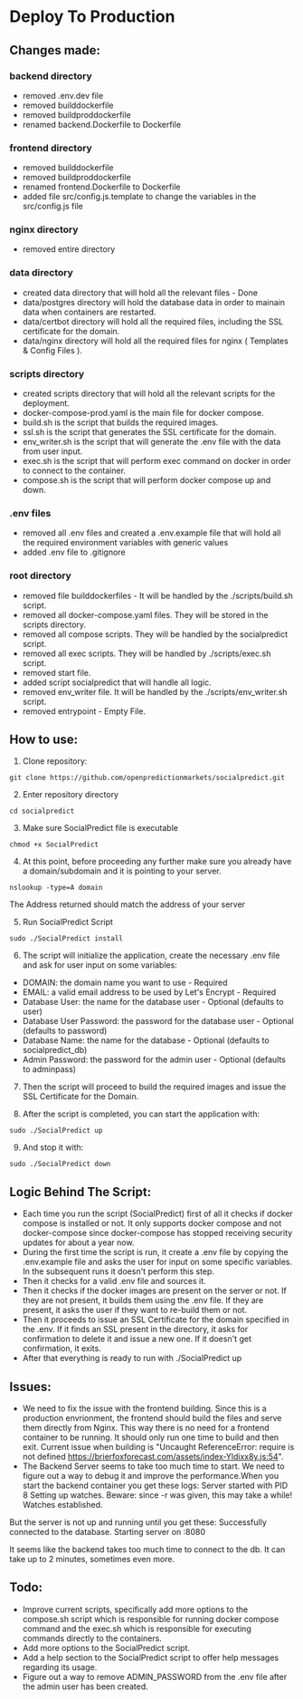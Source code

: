 # Deploy To Production

## Changes made:

### backend directory
* removed .env.dev file
* removed builddockerfile
* removed buildproddockerfile
* renamed backend.Dockerfile to Dockerfile

### frontend directory
* removed builddockerfile
* removed buildproddockerfile
* renamed frontend.Dockerfile to Dockerfile
* added file src/config.js.template to change the variables in the src/config.js file

### nginx directory
* removed entire directory

### data directory
* created data directory that will hold all the relevant files - Done
* data/postgres directory will hold the database data in order to mainain data when containers are restarted.
* data/certbot directory will hold all the required files, including the SSL certificate for the domain.
* data/nginx directory will hold all the required files for nginx ( Templates & Config Files ).

### scripts directory
* created scripts directory that will hold all the relevant scripts for the deployment.
* docker-compose-prod.yaml is the main file for docker compose.
* build.sh is the script that builds the required images.
* ssl.sh is the script that generates the SSL certificate for the domain.
* env_writer.sh is the script that will generate the .env file with the data from user input.
* exec.sh is the script that will perform exec command on docker in order to connect to the container.
* compose.sh is the script that will perform docker compose up and down.

### .env files
* removed all .env files and created a .env.example file that will hold all the required environment variables with generic values
* added .env file to .gitignore

### root directory
* removed file builddockerfiles - It will be handled by the ./scripts/build.sh script.
* removed all docker-compose.yaml files. They will be stored in the scripts directory.
* removed all compose scripts. They will be handled by the socialpredict script.
* removed all exec scripts. They will be handled by ./scripts/exec.sh script.
* removed start file.
* added script socialpredict that will handle all logic.
* removed env_writer file. It will be handled by the ./scripts/env_writer.sh script.
* removed entrypoint - Empty File.

## How to use:

1. Clone repository:
```
git clone https://github.com/openpredictionmarkets/socialpredict.git
```

2. Enter repository directory
```
cd socialpredict
```

3. Make sure SocialPredict file is executable
```
chmod +x SocialPredict
```

4. At this point, before proceeding any further make sure you already have a domain/subdomain and it is pointing to your server.
```
nslookup -type=A domain
```
The Address returned should match the address of your server

5. Run SocialPredict Script
```
sudo ./SocialPredict install
```

6. The script will initialize the application, create the necessary .env file and ask for user input on some variables:
* DOMAIN: the domain name you want to use - Required
* EMAIL: a valid email address to be used by Let's Encrypt - Required
* Database User: the name for the database user - Optional (defaults to user)
* Database User Password: the password for the database user - Optional (defaults to password)
* Database Name: the name for the database - Optional (defaults to socialpredict_db)
* Admin Password: the password for the admin user - Optional (defaults to adminpass)

7. Then the script will proceed to build the required images and issue the SSL Certificate for the Domain.

8. After the script is completed, you can start the application with:
```
sudo ./SocialPredict up
```

9. And stop it with:
```
sudo ./SocialPredict down
```

## Logic Behind The Script:
* Each time you run the script (SocialPredict) first of all it checks if docker compose is installed or not. It only supports docker compose and not docker-compose since docker-compose has stopped receiving security updates for about a year now.
* During the first time the script is run, it create a .env file by copying the .env.example file and asks the user for input on some specific variables. In the subsequent runs it doesn't perform this step.
* Then it checks for a valid .env file and sources it.
* Then it checks if the docker images are present on the server or not. If they are not present, it builds them using the .env file. If they are present, it asks the user if they want to re-build them or not.
* Then it proceeds to issue an SSL Certificate for the domain specified in the .env. If it finds an SSL present in the directory, it asks for confirmation to delete it and issue a new one. If it doesn't get confirmation, it exits.
* After that everything is ready to run with ./SocialPredict up

## Issues:
* We need to fix the issue with the frontend building. Since this is a production envrionment, the frontend should build the files and serve them directly from Nginx. This way there is no need for a frontend container to be running. It should only run one time to build and then exit. Current issue when building is "Uncaught ReferenceError: require is not defined https://brierfoxforecast.com/assets/index-Yldixx8y.js:54".
* The Backend Server seems to take too much time to start. We need to figure out a way to debug it and improve the performance.When you start the backend container you get these logs:
Server started with PID 8
Setting up watches.  Beware: since -r was given, this may take a while!
Watches established.

But the server is not up and running until you get these:
Successfully connected to the database.
Starting server on :8080

It seems like the backend takes too much time to connect to the db. It can take up to 2 minutes, sometimes even more.

## Todo:
* Improve current scripts, specifically add more options to the compose.sh script which is responsible for running docker compose command and the exec.sh which is responsible for executing commands directly to the containers.
* Add more options to the SocialPredict script.
* Add a help section to the SocialPredict script to offer help messages regarding its usage.
* Figure out a way to remove ADMIN_PASSWORD from the .env file after the admin user has been created.
